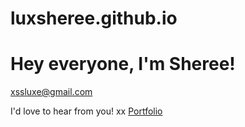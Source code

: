 # luxsheree.github.io
<h1>Hey everyone,  I'm Sheree!</h1>
<a href="mailto: xssluxe@gmail.com">xssluxe@gmail.com</a>

<p>I'd love to hear from you! 
xx 
<a href="https://luxsheree.github.io"> Portfolio </a>

